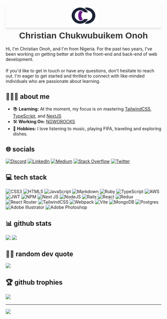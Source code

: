 <div align="center">
  <div style="box-shadow: 0 4px 6px rgba(0, 0, 0, 0.1);">
    <img src="logo.svg" alt="logo" width="100" height="auto" style="border-radius: 50%;"/>
  </div>
  <h1 style="font-family: 'Poppins', sans-serif; color: #333; font-weight: bold; margin-top: 10px;">Christian Chukwubuikem Onoh</h1>
</div>

Hi, I'm Christian Onoh, and I'm from Nigeria. For the past two years, I've been working on getting better at both the front-end and back-end of web development.
####
If you'd like to get in touch or have any questions, don't hesitate to reach out. I'm eager to get started and thrilled to connect with like-minded individuals who are passionate about learning.


## 🙎🏾‍♂️ about me
- 📚 **Learning:** At the moment, my focus is on mastering [TailwindCSS](https://tailwindcss.com/), [TypeScript](https://www.typescriptlang.org/), and [NextJS](https://nextjs.org/)
- 🛠️ **Working On:** [NGWOROCKS](https://ngworocks.vercel.app/)
- 🌟 **Hobbies:** I love listening to music, playing FIFA, traveling and exploring dishes.


## 🌐 socials
[![Discord](https://img.shields.io/badge/Discord-%237289DA.svg?logo=discord&logoColor=white)](https://discord.gg/burger6732) [![LinkedIn](https://img.shields.io/badge/LinkedIn-%230077B5.svg?logo=linkedin&logoColor=white)](https://linkedin.com/in/christianonoh) [![Medium](https://img.shields.io/badge/Medium-12100E?logo=medium&logoColor=white)](https://medium.com/@chibyk5000) [![Stack Overflow](https://img.shields.io/badge/-Stackoverflow-FE7A16?logo=stack-overflow&logoColor=white)](https://stackoverflow.com/users/8770112) [![Twitter](https://img.shields.io/badge/Twitter-%231DA1F2.svg?logo=Twitter&logoColor=white)](https://twitter.com/OnohChristian) 

## 💻 tech stack
![CSS3](https://img.shields.io/badge/css3-%231572B6.svg?style=flat&logo=css3&logoColor=white) ![HTML5](https://img.shields.io/badge/html5-%23E34F26.svg?style=flat&logo=html5&logoColor=white) ![JavaScript](https://img.shields.io/badge/javascript-%23323330.svg?style=flat&logo=javascript&logoColor=%23F7DF1E) ![Markdown](https://img.shields.io/badge/markdown-%23000000.svg?style=flat&logo=markdown&logoColor=white) ![Ruby](https://img.shields.io/badge/ruby-%23CC342D.svg?style=flat&logo=ruby&logoColor=white) ![TypeScript](https://img.shields.io/badge/typescript-%23007ACC.svg?style=flat&logo=typescript&logoColor=white) ![AWS](https://img.shields.io/badge/AWS-%23FF9900.svg?style=flat&logo=amazon-aws&logoColor=white) ![JWT](https://img.shields.io/badge/JWT-black?style=flat&logo=JSON%20web%20tokens) ![NPM](https://img.shields.io/badge/NPM-%23CB3837.svg?style=flat&logo=npm&logoColor=white) ![Next JS](https://img.shields.io/badge/Next-black?style=flat&logo=next.js&logoColor=white) ![NodeJS](https://img.shields.io/badge/node.js-6DA55F?style=flat&logo=node.js&logoColor=white) ![Rails](https://img.shields.io/badge/rails-%23CC0000.svg?style=flat&logo=ruby-on-rails&logoColor=white) ![React](https://img.shields.io/badge/react-%2320232a.svg?style=flat&logo=react&logoColor=%2361DAFB) ![Redux](https://img.shields.io/badge/redux-%23593d88.svg?style=flat&logo=redux&logoColor=white) ![React Router](https://img.shields.io/badge/React_Router-CA4245?style=flat&logo=react-router&logoColor=white) ![TailwindCSS](https://img.shields.io/badge/tailwindcss-%2338B2AC.svg?style=flat&logo=tailwind-css&logoColor=white) ![Webpack](https://img.shields.io/badge/webpack-%238DD6F9.svg?style=flat&logo=webpack&logoColor=black) ![Vite](https://img.shields.io/badge/vite-%23646CFF.svg?style=flat&logo=vite&logoColor=white) ![MongoDB](https://img.shields.io/badge/MongoDB-%234ea94b.svg?style=flat&logo=mongodb&logoColor=white) ![Postgres](https://img.shields.io/badge/postgres-%23316192.svg?style=flat&logo=postgresql&logoColor=white) ![Adobe Illustrator](https://img.shields.io/badge/adobe%20illustrator-%23FF9A00.svg?style=flat&logo=adobe%20illustrator&logoColor=white) ![Adobe Photoshop](https://img.shields.io/badge/adobe%20photoshop-%2331A8FF.svg?style=flat&logo=adobe%20photoshop&logoColor=white)
## 📊 github stats
 ![](https://github-readme-stats.vercel.app/api?username=christianonoh&theme=dark&hide_border=false&include_all_commits=true&count_private=false)  ![](https://github-readme-stats.vercel.app/api/top-langs/?username=christianonoh&theme=dark&hide_border=false&include_all_commits=true&count_private=false&layout=compact) 


## ✍🏾 random dev quote

![](https://quotes-github-readme.vercel.app/api?type=horizontal&theme=radical)


## 🏆 github trophies
![](https://github-profile-trophy.vercel.app/?username=christianonoh&theme=oldie&no-frame=true&no-bg=true&margin-w=4)

---
[![](https://visitcount.itsvg.in/api?id=christianonoh&icon=0&color=0)](https://visitcount.itsvg.in)

<!-- Proudly created with GPRM ( https://gprm.itsvg.in ) -->
